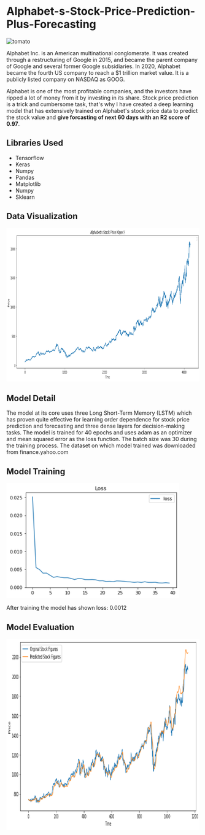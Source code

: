 # Alphabet-s-Stock-Price-Prediction-Plus-Forecasting
<img src="https://i.cdn.turner.com/money/interactive/technology/what-is-googles-new-alphabet/images/google-alphabet-xl.png" alt="tomato" width="900" height="680">
<p>Alphabet Inc. is an American multinational conglomerate. It was created through a restructuring of Google in 2015, and became the parent company of Google and several former Google subsidiaries. In 2020, Alphabet became the fourth US company to reach a $1 trillion market value. It is a publicly listed company on NASDAQ as GOOG. 
</p>
<p>Alphabet is one of the most profitable companies, and the investors have ripped a lot of money from it by investing in its share. Stock price prediction is a trick and cumbersome task, that's why I have created a deep learning model that has extensively trained on Alphabet's stock price data to predict the stock value and <b>give forcasting of next 60 days with an R2 score of 0.97</b>.</p>
<h2>Libraries Used</h2>
<ul>
  <li>Tensorflow</li>
  <li>Keras</li>
  <li>Numpy</li>
  <li>Pandas </li>
  <li>Matplotlib</li>
  <li>Numpy</li>
  <li>Sklearn</li>
</ul> 
<h2>Data Visualization</h2>
<img src="https://github.com/NavinBondade/Alphabet-s-Stock-Price-Prediction-Plus-Forecasting/blob/main/Alphabet's%20Stock%20Price%20%20Prediction%20Plus%20Forecasting/Graphs/Alphabet's%20Stock%20Price%20(Open).png" width="800" height="400">
<h2>Model Detail</h2>
<p>
The model at its core uses three Long Short-Term Memory (LSTM) which has proven quite effective for learning order dependence for stock price prediction and forecasting and three dense layers for decision-making tasks. The model is trained for 40 epochs and uses adam as an optimizer and mean squared error as the loss function. The batch size was 30 during the training process. The dataset on which model trained was downloaded from finance.yahoo.com<three dense layers for decision making.</p>
<h2>Model Training</h2>
<img src="https://github.com/NavinBondade/Alphabet-s-Stock-Price-Prediction-Plus-Forecasting/blob/main/Alphabet's%20Stock%20Price%20%20Prediction%20Plus%20Forecasting/Graphs/loss.png" width="450" height="300">
<p>After training the model has shown loss: 0.0012</p>
<h2>Model Evaluation</h2>
<img src="https://github.com/NavinBondade/Alphabet-s-Stock-Price-Prediction-Plus-Forecasting/blob/main/Alphabet's%20Stock%20Price%20%20Prediction%20Plus%20Forecasting/Graphs/Alphabet's%20Stock%20Price%20(Open)%20Prediction.png" alt="tomato" width="900" height="500">
